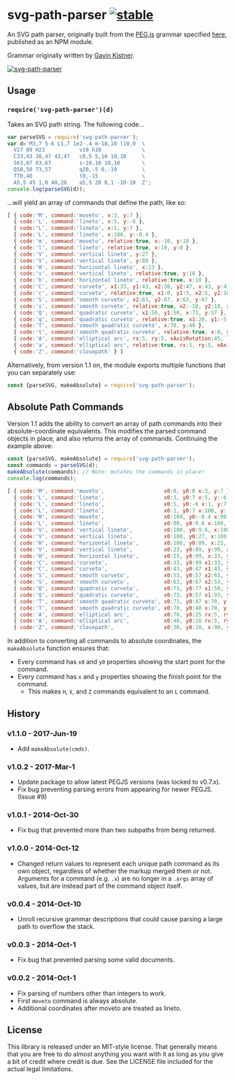 # svg-path-parser [![stable](http://hughsk.github.io/stability-badges/dist/stable.svg)](http://github.com/hughsk/stability-badges) #

An SVG path parser, originally built from the [PEG.js](http://pegjs.majda.cz/) grammar
specified [here](http://pastie.org/1036541), published as an NPM module.

Grammar originally written by [Gavin Kistner](http://github.com/Phrogz).

[![svg-path-parser](https://nodei.co/npm/svg-path-parser.png?mini=true)](https://nodei.co/npm/svg-path-parser)

## Usage ##

### `require('svg-path-parser')(d)` ###

Takes an SVG path string. The following code…

``` javascript
var parseSVG = require('svg-path-parser');
var d='M3,7 5-6 L1,7 1e2-.4 m-10,10 l10,0  \
  V27 89 H23           v10 h10             \
  C33,43 38,47 43,47   c0,5 5,10 10,10     \
  S63,67 63,67         s-10,10 10,10       \
  Q50,50 73,57         q20,-5 0,-10        \
  T70,40               t0,-15              \
  A5,5 45 1,0 40,20    a5,5 20 0,1 -10-10  Z';
console.log(parseSVG(d));
```

…will yield an array of commands that define the path, like so:

``` javascript
[ { code:'M', command:'moveto', x:3, y:7 },
  { code:'L', command:'lineto', x:5, y:-6 },
  { code:'L', command:'lineto', x:1, y:7 },
  { code:'L', command:'lineto', x:100, y:-0.4 },
  { code:'m', command:'moveto', relative:true, x:-10, y:10 },
  { code:'l', command:'lineto', relative:true, x:10, y:0 },
  { code:'V', command:'vertical lineto', y:27 },
  { code:'V', command:'vertical lineto', y:89 },
  { code:'H', command:'horizontal lineto', x:23 },
  { code:'v', command:'vertical lineto', relative:true, y:10 },
  { code:'h', command:'horizontal lineto', relative:true, x:10 },
  { code:'C', command:'curveto', x1:33, y1:43, x2:38, y2:47, x:43, y:47 },
  { code:'c', command:'curveto', relative:true, x1:0, y1:5, x2:5, y2:10, x:10, y:10 },
  { code:'S', command:'smooth curveto', x2:63, y2:67, x:63, y:67 },
  { code:'s', command:'smooth curveto', relative:true, x2:-10, y2:10, x:10, y:10 },
  { code:'Q', command:'quadratic curveto', x1:50, y1:50, x:73, y:57 },
  { code:'q', command:'quadratic curveto', relative:true, x1:20, y1:-5, x:0, y:-10 },
  { code:'T', command:'smooth quadratic curveto', x:70, y:40 },
  { code:'t', command:'smooth quadratic curveto', relative:true, x:0, y:-15 },
  { code:'A', command:'elliptical arc', rx:5, ry:5, xAxisRotation:45, largeArc:true, sweep:false, x:40, y:20 },
  { code:'a', command:'elliptical arc', relative:true, rx:5, ry:5, xAxisRotation:20, largeArc:false, sweep:true, x:-10, y:-10 },
  { code:'Z', command:'closepath' } ]
```

Alternatively, from version 1.1 on, the module exports multiple functions that you can separately use:

```js
const {parseSVG, makeAbsolute} = require('svg-path-parser');
```

## Absolute Path Commands

Version 1.1 adds the ability to convert an array of path commands into their absolute-coordinate equivalents. This modifies the parsed command objects in place, and also returns the array of commands. Continuing the example above:

```js
const {parseSVG, makeAbsolute} = require('svg-path-parser');
const commands = parseSVG(d);
makeAbsolute(commands); // Note: mutates the commands in place!
console.log(commands);
```

``` javascript
[ { code:'M', command:'moveto',                   x0:0, y0:0 x:3, y:7 },
  { code:'L', command:'lineto',                   x0:3, y0:7 x:5, y:-6 },
  { code:'L', command:'lineto',                   x0:5, y0:-6 x:1, y:7 },
  { code:'L', command:'lineto',                   x0:1, y0:7 x:100, y:-0.4 },
  { code:'M', command:'moveto',                   x0:100, y0:-0.4 x:90, y:9.6 },
  { code:'L', command:'lineto',                   x0:90, y0:9.6 x:100, y:9.6 },
  { code:'V', command:'vertical lineto',          x0:100, y0:9.6, x:100, y:27  },
  { code:'V', command:'vertical lineto',          x0:100, y0:27, x:100, y:89 },
  { code:'H', command:'horizontal lineto',        x0:100, y0:89, x:23, y:89 },
  { code:'V', command:'vertical lineto',          x0:23, y0:89, y:99, x:23 },
  { code:'H', command:'horizontal lineto',        x0:23, y0:99, x:33, y:99 },
  { code:'C', command:'curveto',                  x0:33, y0:99 x1:33, y1:43, x2:38, y2:47, x:43, y:47 },
  { code:'C', command:'curveto',                  x0:43, y0:47 x1:43, y1:52, x2:48, y2:57, x:53, y:57 },
  { code:'S', command:'smooth curveto',           x0:53, y0:57 x2:63, y2:67, x:63, y:67 },
  { code:'S', command:'smooth curveto',           x0:63, y0:67 x2:53, y2:77, x:73, y:77 },
  { code:'Q', command:'quadratic curveto',        x0:73, y0:77 x1:50, y1:50, x:73, y:57 },
  { code:'Q', command:'quadratic curveto',        x0:73, y0:57 x1:93, y1:52, x:73, y:47 },
  { code:'T', command:'smooth quadratic curveto', x0:73, y0:47 x:70, y:40 },
  { code:'T', command:'smooth quadratic curveto', x0:70, y0:40 x:70, y:25 },
  { code:'A', command:'elliptical arc',           x0:70, y0:25 rx:5, ry:5, xAxisRotation:45, largeArc:true, sweep:false, x:40, y:20 },
  { code:'A', command:'elliptical arc',           x0:40, y0:20 rx:5, ry:5, xAxisRotation:20, largeArc:false, sweep:true, x:30, y:10 },
  { code:'Z', command:'closepath',                x0:30, y0:10, x:90, y:9.6 } ]
```

In addition to converting all commands to absolute coordinates, the `makeAbsolute` function ensures that:

* Every command has `x0` and `y0` properties showing the start point for the command.
* Every command has `x` and `y` properties showing the finish point for the command.
  * This makes `H`, `V`, and `Z` commands equivalent to an `L` command.

## History

### v1.1.0 - 2017-Jun-19
+ Add `makeAbsolute(cmds)`.

### v1.0.2 - 2017-Mar-1
+ Update package to allow latest PEGJS versions (was locked to v0.7.x).
+ Fix bug preventing parsing errors from appearing for newer PEGJS. (Issue #9)

### v1.0.1 - 2014-Oct-30
+ Fix bug that prevented more than two subpaths from being returned.

### v1.0.0 - 2014-Oct-12
+ Changed return values to represent each unique path command as its own object,
  regardless of whether the markup merged them or not. Arguments for a command
  (e.g. `.x`) are no longer in a `.args` array of values, but are instead part
  of the command object itself.

### v0.0.4 - 2014-Oct-10
+ Unroll recursive grammar descriptions that could cause parsing a large path to overflow the stack.

### v0.0.3 - 2014-Oct-1
+ Fix bug that prevented parsing some valid documents.

### v0.0.2 - 2014-Oct-1
+ Fix parsing of numbers other than integers to work.
+ First `moveto` command is always absolute.
+ Additional coordinates after moveto are treated as lineto.

## License

This library is released under an MIT-style license. That generally means that you are free to do almost anything you want with it as long as you give a bit of credit where credit is due. See the LICENSE file included for the actual legal limitations.
